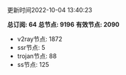 更新时间2022-10-04 13:40:23

**总订阅: 64**
**总节点: 9196**
**有效节点: 2090**
- v2ray节点: 1872
- ssr节点: 5
- trojan节点: 88
- ss节点: 125
